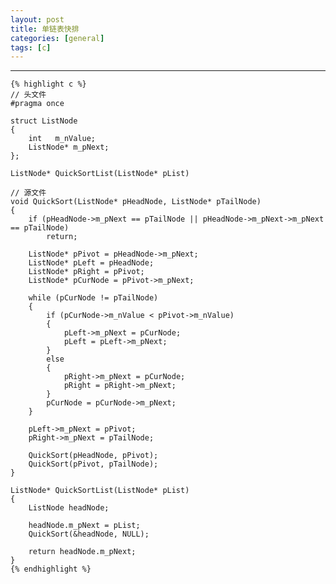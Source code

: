 ```yaml
---
layout: post
title: 单链表快排
categories: [general]
tags: [c]
---
```


----------
	
	{% highlight c %}
    // 头文件
    #pragma once

    struct ListNode
    {
        int   m_nValue;
        ListNode* m_pNext;
    };

    ListNode* QuickSortList(ListNode* pList)

    // 源文件
    void QuickSort(ListNode* pHeadNode, ListNode* pTailNode)
    {
        if (pHeadNode->m_pNext == pTailNode || pHeadNode->m_pNext->m_pNext == pTailNode)
            return;

        ListNode* pPivot = pHeadNode->m_pNext;
        ListNode* pLeft = pHeadNode;
        ListNode* pRight = pPivot;
        ListNode* pCurNode = pPivot->m_pNext;

        while (pCurNode != pTailNode)
        {
            if (pCurNode->m_nValue < pPivot->m_nValue)
            {
                pLeft->m_pNext = pCurNode;
                pLeft = pLeft->m_pNext;
            }
            else
            {
                pRight->m_pNext = pCurNode;
                pRight = pRight->m_pNext;
            }
            pCurNode = pCurNode->m_pNext;
        }

        pLeft->m_pNext = pPivot;
        pRight->m_pNext = pTailNode;

        QuickSort(pHeadNode, pPivot);
        QuickSort(pPivot, pTailNode);
    }

    ListNode* QuickSortList(ListNode* pList)
    {
        ListNode headNode;

        headNode.m_pNext = pList;
        QuickSort(&headNode, NULL);

        return headNode.m_pNext;
    }
	{% endhighlight %}